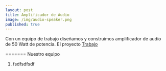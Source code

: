 ```yaml
---
layout: post
title: Amplificador de Audio
image: /img/audio-speaker.png
published: true
---
```

Con un equipo de trabajo diseñamos y construimos amplificador de audio de 50 Watt de potencia. El proyecto 
[Trabajo](https://quiroga-juan.github.io/files/amplicador.pdf)

=======
Nuestro equipo
1. fsdfsdfsdf

